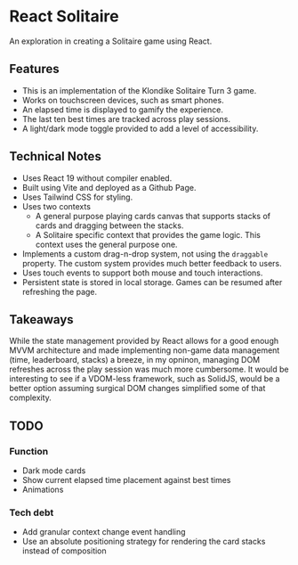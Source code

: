 # React Solitaire

An exploration in creating a Solitaire game using React.

## Features

- This is an implementation of the Klondike Solitaire Turn 3 game.
- Works on touchscreen devices, such as smart phones.
- An elapsed time is displayed to gamify the experience.
- The last ten best times are tracked across play sessions.
- A light/dark mode toggle provided to add a level of accessibility.

## Technical Notes

- Uses React 19 without compiler enabled.
- Built using Vite and deployed as a Github Page.
- Uses Tailwind CSS for styling.
- Uses two contexts
  - A general purpose playing cards canvas that supports stacks of cards and dragging between the stacks.
  - A Solitaire specific context that provides the game logic. This context uses the general purpose one.
- Implements a custom drag-n-drop system, not using the `draggable` property. The custom system provides much better feedback to users.
- Uses touch events to support both mouse and touch interactions.
- Persistent state is stored in local storage. Games can be resumed after refreshing the page.

## Takeaways

While the state management provided by React allows for a good enough MVVM architecture and made implementing non-game data management (time, leaderboard, stacks) a breeze, in my opninon, managing DOM refreshes across the play session was much more cumbersome. It would be interesting to see if a VDOM-less framework, such as SolidJS, would be a better option assuming surgical DOM changes simplified some of that complexity.

## TODO

### Function

- Dark mode cards
- Show current elapsed time placement against best times
- Animations

### Tech debt

- Add granular context change event handling
- Use an absolute positioning strategy for rendering the card stacks instead of composition

